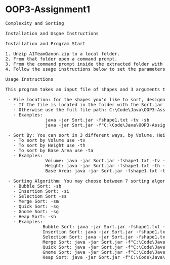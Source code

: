 # OOP3-Assignment1
<pre>
Complexity and Sorting

Installation and Usgae Instructions

Installation and Program Start

1. Unzip A1TeamGanon.zip to a local folder.
2. From that folder open a command prompt.
3. From the command prompt inside the extracted folder with the Sort.jar file type: java -jar Sort.jar -fshapes1.txt -tv -sb
4. Follow the usage instructions below to set the parameters you'd like to search by and which type of sort to use.

Usage Instructions

This program takes an input file of shapes and 3 arguments to function (Note: The arguments can be used in whichever order you'd like and are case insensitive), and will return a sorted list as well as a time in milliseconds it took to process the sorting algorithm:

 - File location: for the shapes you'd like to sort, designated by the -f argument, followed by the file path.
   - If the file is located in the folder with the Sort.jar file, you can specify just the file name: -fshapes1.txt
   - Otherwise use the full file path: C:\Code\Java\OOP3-Assignment1\shapes1.txt
   - Examples:
               java -jar Sort.jar -fshape1.txt -tv -sb
               java -jar Sort.jar -f"C:\Code\Java\OOP3-Assignment1\shapes1.txt" -tv -sb
 
 - Sort By: You can sort in 3 different ways, by Volume, Height or Base Area of the shape, using the argument -t:
   - To sort by Volume use -tv
   - To sort by Height use -th
   - To sort by Base Area use -ta
   - Examples:
               Volume: java -jar Sort.jar -fshape1.txt -tv -sb
               Height: java -jar Sort.jar -fshape1.txt -th -sb
               Base Area: java -jar Sort.jar -fshape1.txt -ta -sb

 - Sorting Algorithm: You may choose between 7 sorting algorithms to use, using the argument -s:
   - Bubble Sort: -sb
   - Insertion Sort: -si
   - Selection Sort -ss
   - Merge Sort: -sm
   - Quick Sort: -sq
   - Gnome Sort: -sg
   - Heap Sort: -sh
   - Examples:
              Bubble Sort: java -jar Sort.jar -fshape1.txt -tv -sb
              Insertion Sort: java -jar Sort.jar -fshape1.txt -TH -SI
              Selection Sort: java -jar Sort.jar -fshape1.txt -tA -sS
              Merge Sort: java -jar Sort.jar -f"C:\Code\Java\OOP3-Assignment1\shapes1.txt" -tv -sM
              Quick Sort: java -jar Sort.jar -f"C:\Code\Java\OOP3-Assignment1\shapes1.txt" -tH -sq
              Gnome Sort: java -jar Sort.jar -f"C:\Code\Java\OOP3-Assignment1\shapes1.txt" -tv -sg
              Heap Sort: java -jar Sort.jar -f"C:\Code\Java\OOP3-Assignment1\shapes1.txt" -tA -sh
               
</pre>
